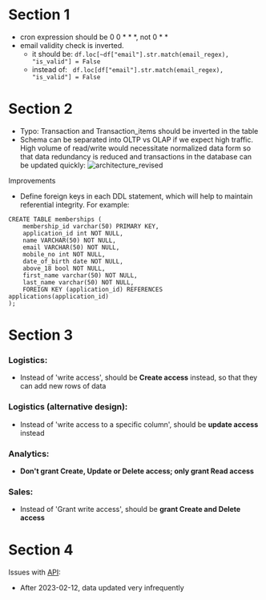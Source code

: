 # Section 1
* cron expression should be 0 0 * * *, not 0 * * 
* email validity check is inverted.
    * it should be:
```df.loc[~df["email"].str.match(email_regex), "is_valid"] = False```
    * instead of:
``` df.loc[df["email"].str.match(email_regex), "is_valid"] = False```

# Section 2

* Typo: Transaction and Transaction_items should be inverted in the table
* Schema can be separated into OLTP vs OLAP if we expect high traffic. High volume of read/write would necessitate normalized data form so that data redundancy is reduced and transactions in the database can be updated quickly:
![architecture_revised](section2/section2_erd_oltp.drawio.png)


Improvements
* Define foreign keys in each DDL statement, which will help to maintain referential integrity. For example:
```
CREATE TABLE memberships (
    membership_id varchar(50) PRIMARY KEY,
    application_id int NOT NULL,
    name VARCHAR(50) NOT NULL,
    email VARCHAR(50) NOT NULL,
    mobile_no int NOT NULL,
    date_of_birth date NOT NULL,
    above_18 bool NOT NULL,
    first_name varchar(50) NOT NULL,
    last_name varchar(50) NOT NULL,
    FOREIGN KEY (application_id) REFERENCES applications(application_id)
); 
```


# Section 3
### Logistics:
* Instead of 'write access', should be **Create access** instead, so that they can add new rows of data

### Logistics (alternative design):
* Instead of 'write access to a specific column', should be **update access** instead

### Analytics:
* **Don't grant Create, Update or Delete access; only grant Read access**


### Sales:
* Instead of 'Grant write access', should be **grant Create and Delete access**

# Section 4

Issues with [API](https://api.covid19api.com/total/country/singapore):
* After 2023-02-12, data updated very infrequently
